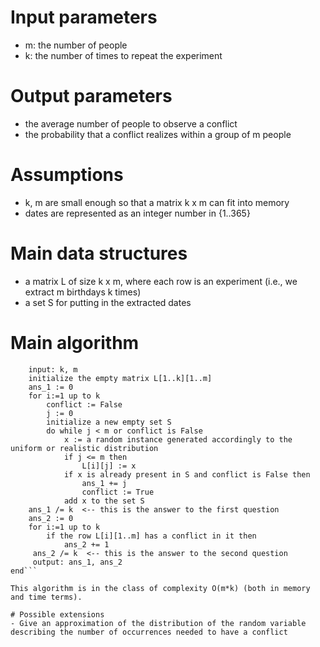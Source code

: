 # Input parameters
- m: the number of people
- k: the number of times to repeat the experiment

# Output parameters
- the average number of people to observe a conflict
- the probability that a conflict realizes within a group of m people

# Assumptions
- k, m are small enough so that a matrix k x m can fit into memory
- dates are represented as an integer number in {1..365}

# Main data structures
- a matrix L of size k x m, where each row is an experiment (i.e., we extract m birthdays k times)
- a set S for putting in the extracted dates

# Main algorithm
```begin
    input: k, m
    initialize the empty matrix L[1..k][1..m]
    ans_1 := 0
    for i:=1 up to k
        conflict := False
        j := 0
        initialize a new empty set S
        do while j < m or conflict is False
            x := a random instance generated accordingly to the uniform or realistic distribution
            if j <= m then
                L[i][j] := x
            if x is already present in S and conflict is False then
                ans_1 += j
                conflict := True
            add x to the set S
    ans_1 /= k  <-- this is the answer to the first question
    ans_2 := 0
    for i:=1 up to k
        if the row L[i][1..m] has a conflict in it then
            ans_2 += 1
     ans_2 /= k  <-- this is the answer to the second question
     output: ans_1, ans_2
end```

This algorithm is in the class of complexity O(m*k) (both in memory and time terms).

# Possible extensions
- Give an approximation of the distribution of the random variable describing the number of occurrences needed to have a conflict

